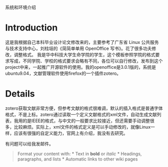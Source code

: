 系统和环境介绍
# Introduction #

这是我根据自己本科毕业设计论文修改来的，主要参考了广东省 Linux 公共服务与技术支持中心，刘柱垣的《简简单单用 OpenOffice 写书》。花了很多功夫修改，调整格式。
我是华中科技大学生命学院的学生，这个模板参照学院的格式要求写成，不同学院、学校的格式要求会略有不同，各位可以自行修改，发布到这个project中来，一起推广开源软件的使用。我的openoffice是3.0.1版的，系统是 ubuntu9.04，文献管理软件使用firefox的一个插件zotero。


# Details #

zotero获取文献非常方便，但参考文献的格式很难调，默认的插入格式是普通字体格式，不是上标。zotero通过读取一个定义文献格式的xml文件，自动生成文献列表，我用的是IEEE的格式，与中文的一般要求比较接近，但还需要手动调整很多，比较麻烦。实际上，xml文件的格式定义是可以手动修改的，就像Linux一样，应该有很强的自定义能力，官网上有介绍，我没有去研究。

有问题可以给我发邮件。

> Format your content with:
    * Text in **bold** or _italic_
    * Headings, paragraphs, and lists
    * Automatic links to other wiki pages